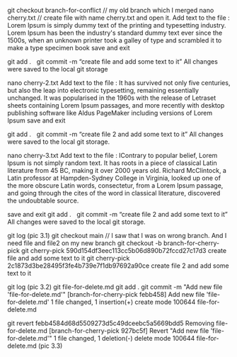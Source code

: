 git checkout branch-for-conflict  // my old branch which I merged
nano cherry.txt // create file with name cherry.txt and open it.
Add text to the file :
Lorem Ipsum is simply dummy text of the printing and typesetting industry. Lorem Ipsum has been the industry's standard dummy text ever since the 1500s, when an unknown printer took a galley of type and scrambled it to make a type specimen book
save and exit

git add .    
git commit -m “create file and add some text to it”
All changes were saved to the local git storage 

nano cherry-2.txt 
Add text to the file :
It has survived not only five centuries, but also the leap into electronic typesetting, remaining essentially unchanged. It was popularised in the 1960s with the release of Letraset sheets containing Lorem Ipsum passages, and more recently with desktop publishing software like Aldus PageMaker including versions of Lorem Ipsum
save and exit

git add .    
git commit -m “create file 2 and add some text to it”
All changes were saved to the local git storage.

nano cherry-3.txt 
Add text to the file :
IContrary to popular belief, Lorem Ipsum is not simply random text. It has roots in a piece of classical Latin literature from 45 BC, making it over 2000 years old. Richard McClintock, a Latin professor at Hampden-Sydney College in Virginia, looked up one of the more obscure Latin words, consectetur, from a Lorem Ipsum passage, and going through the cites of the word in classical literature, discovered the undoubtable source.

save and exit
git add .    
git commit -m “create file 2 and add some text to it”
All changes were saved to the local git storage.

git log (pic 3.1)
git checkout main // I saw that I was on wrong branch. And I need file and file2 on my new branch
git checkout -b branch-for-cherry-pick
git cherry-pick 590d154df3eec113cc5b06d890b72fccd27c17d3
    create file and add some text to it
git cherry-pick 2c1873d3be28495f3fe4b739e7f1db97692a90ce
    create file 2 and add some text to it

git log (pic 3.2)
git file-for-delete.md
git add .
git commit -m "Add new file 'file-for-delete.md'"
[branch-for-cherry-pick febb458] Add new file 'file-for-delete.md'
 1 file changed, 1 insertion(+)
 create mode 100644 file-for-delete.md

git revert febb4584d68d5509273d5c49dceebc5a5669bdd5
Removing file-for-delete.md
[branch-for-cherry-pick 927bc5f] Revert "Add new file 'file-for-delete.md'"
 1 file changed, 1 deletion(-)
 delete mode 100644 file-for-delete.md
(pic 3.3)
